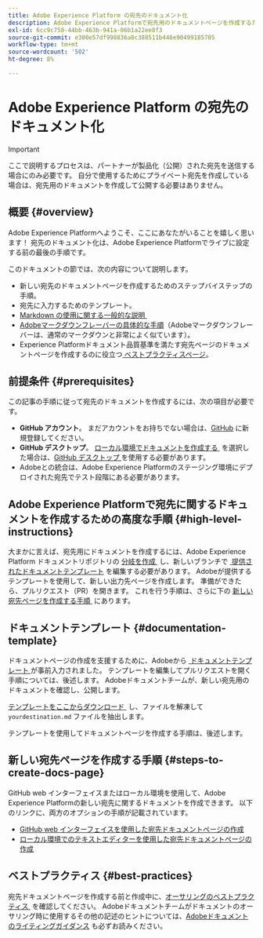 ```yaml
---
title: Adobe Experience Platform の宛先のドキュメント化
description: Adobe Experience Platformで宛先用のドキュメントページを作成するための手順
exl-id: 6cc9c758-44bb-463b-941a-06b1a22ee8f3
source-git-commit: e300e57df998836a8c388511b446e90499185705
workflow-type: tm+mt
source-wordcount: '502'
ht-degree: 8%

---
```


# Adobe Experience Platform の宛先のドキュメント化

>[!IMPORTANT]
>
>ここで説明するプロセスは、パートナーが製品化（公開）された宛先を送信する場合にのみ必要です。 自分で使用するためにプライベート宛先を作成している場合は、宛先用のドキュメントを作成して公開する必要はありません。

## 概要 {#overview}

Adobe Experience Platformへようこそ、ここにあなたがいることを嬉しく思います！
宛先のドキュメント化は、Adobe Experience Platformでライブに設定する前の最後の手順です。

このドキュメントの節では、次の内容について説明します。

* 新しい宛先のドキュメントページを作成するためのステップバイステップの手順。
* 宛先に入力するためのテンプレート。
* [Markdown の使用に関する一般的な説明 &#x200B;](https://experienceleague.adobe.com/docs/contributor/contributor-guide/writing-essentials/markdown.html?lang=ja)
* [Adobeマークダウンフレーバーの具体的な手順 &#x200B;](https://experienceleague.adobe.com/docs/contributor/contributor-guide/writing-essentials/markdown.html?lang=ja#custom-markdown-extensions) （Adobeマークダウンフレーバーは、通常のマークダウンと非常によく似ています）。
* Experience Platformドキュメント品質基準を満たす宛先ページのドキュメントページを作成するのに役立つ [&#x200B; ベストプラクティスページ &#x200B;](./authoring-best-practices.md)。

## 前提条件 {#prerequisites}

この記事の手順に従って宛先のドキュメントを作成するには、次の項目が必要です。

* **GitHub アカウント**。 まだアカウントをお持ちでない場合は、[GitHub](https://github.com/) に新規登録してください。
* **GitHub デスクトップ**。 [&#x200B; ローカル環境でドキュメントを作成する &#x200B;](./work-in-local-environment.md) を選択した場合は、[GitHub デスクトップ &#x200B;](https://desktop.github.com/) を使用する必要があります。
* Adobeとの統合は、Adobe Experience Platformのステージング環境にデプロイされた宛先でテスト段階にある必要があります。

## Adobe Experience Platformで宛先に関するドキュメントを作成するための高度な手順 {#high-level-instructions}

大まかに言えば、宛先用にドキュメントを作成するには、Adobe Experience Platform ドキュメントリポジトリの [&#x200B; 分岐を作成 &#x200B;](https://experienceleague.adobe.com/docs/contributor/contributor-guide/setup/local-repo.html?lang=ja#fork-the-repository) し、新しいブランチで [&#x200B; 提供されたドキュメントテンプレート &#x200B;](./self-service-template.md) を編集する必要があります。 Adobeが提供するテンプレートを使用して、新しい出力先ページを作成します。 準備ができたら、プルリクエスト（PR）を開きます。 これを行う手順は、さらに下の [&#x200B; 新しい宛先ページを作成する手順 &#x200B;](./documentation-instructions.md#steps-to-create-docs-page) にあります。

<!--

* In the table of contents (TOC.md) `/help/rtcdp/TOC.md`, add a link to your new destination page. Place it within the category where your destination resides in the Adobe Experience Platform user interface (for example: mobile, social, advertising). 
* In the overview page for the respective category, add a link to your new destination page. For example, for cloud storage destinations, you would add a link to [this page](https://docs.adobe.com/content/help/ja-JP/experience-platform/rtcdp/destinations/destinations-cat/cloud-storage/cloud-storage-destinations.html). 

-->

## ドキュメントテンプレート {#documentation-template}

ドキュメントページの作成を支援するために、Adobeから [&#x200B; ドキュメントテンプレート &#x200B;](./self-service-template.md) が事前入力されました。 テンプレートを編集してプルリクエストを開く手順については、後述します。 Adobeドキュメントチームが、新しい宛先用のドキュメントを確認し、公開します。

[&#x200B; テンプレートをここからダウンロード &#x200B;](../assets/docs-framework/yourdestination-template.zip) し、ファイルを解凍して `yourdestination.md` ファイルを抽出します。

テンプレートを使用してドキュメントページを作成する手順は、後述します。

## 新しい宛先ページを作成する手順 {#steps-to-create-docs-page}

GitHub web インターフェイスまたはローカル環境を使用して、Adobe Experience Platformの新しい宛先に関するドキュメントを作成できます。 以下のリンクに、両方のオプションの手順が記載されています。

* [GitHub web インターフェイスを使用した宛先ドキュメントページの作成](./use-github-interface-to-create-documentation.md)
* [ローカル環境でのテキストエディターを使用した宛先ドキュメントページの作成](./work-in-local-environment.md)

## ベストプラクティス {#best-practices}

宛先ドキュメントページを作成する前と作成中に、[&#x200B; オーサリングのベストプラクティス &#x200B;](/help/destinations/destination-sdk/docs-framework/authoring-best-practices.md) を確認してください。 Adobeドキュメントチームがドキュメントのオーサリング時に使用するその他の記述のヒントについては、[Adobeドキュメントのライティングガイダンス &#x200B;](https://experienceleague.adobe.com/docs/contributor/contributor-guide/writing-essentials/general-writing-guidance.html?lang=ja) も必ずお読みください。